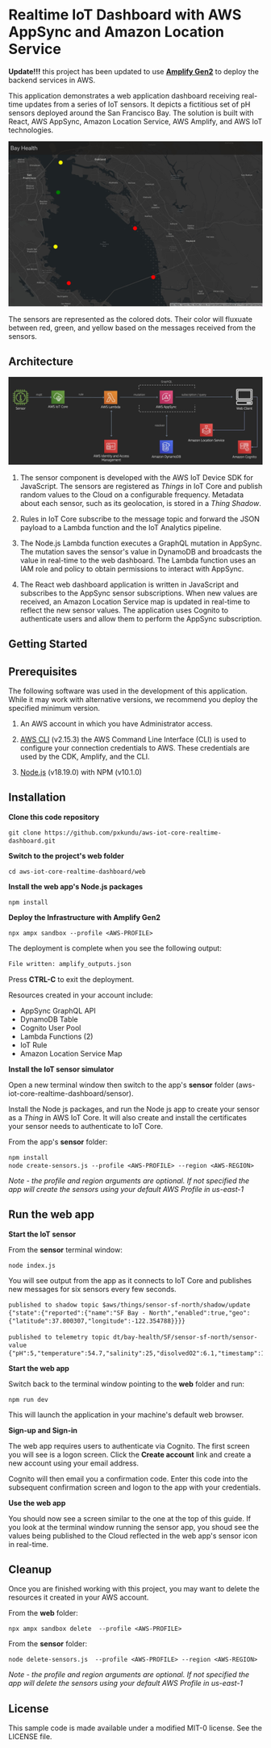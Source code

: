 # Realtime IoT Dashboard with AWS AppSync and Amazon Location Service

**Update!!!** this project has been updated to use [**Amplify Gen2**](https://docs.amplify.aws/react/) to deploy the backend services in AWS.

This application demonstrates a web application dashboard receiving real-time updates from a series of IoT sensors. It depicts a fictitious set of pH sensors deployed around the San Francisco Bay. The solution is built with React, AWS AppSync, Amazon Location Service, AWS Amplify, and AWS IoT technologies.

![Image description](images/map.jpg)

The sensors are represented as the colored dots. Their color will fluxuate between red, green, and yellow based on the messages received from the sensors.

## Architecture

![Image description](images/architecture.jpg)

1. The sensor component is developed with the AWS IoT Device SDK for JavaScript. The sensors are registered as _Things_ in IoT Core and publish random values to the Cloud on a configurable frequency. Metadata about each sensor, such as its geolocation, is stored in a _Thing Shadow_.

2. Rules in IoT Core subscribe to the message topic and forward the JSON payload to a Lambda function and the IoT Analytics pipeline.

3. The Node.js Lambda function executes a GraphQL mutation in AppSync. The mutation saves the sensor's value in DynamoDB and broadcasts the value in real-time to the web dashboard. The Lambda function uses an IAM role and policy to obtain permissions to interact with AppSync.

4. The React web dashboard application is written in JavaScript and subscribes to the AppSync sensor subscriptions. When new values are received, an Amazon Location Service map is updated in real-time to reflect the new sensor values. The application uses Cognito to authenticate users and allow them to perform the AppSync subscription.

## Getting Started

## **Prerequisites**

The following software was used in the development of this application. While it may work with alternative versions, we recommend you deploy the specified minimum version.

1. An AWS account in which you have Administrator access.

2. [AWS CLI](https://docs.aws.amazon.com/cli/latest/userguide/install-cliv2.html) (v2.15.3) the AWS Command Line Interface (CLI) is used to configure your connection credentials to AWS. These credentials are used by the CDK, Amplify, and the CLI.

3. [Node.js](https://nodejs.org/en/download/) (v18.19.0) with NPM (v10.1.0)

## **Installation**

**Clone this code repository**

```
git clone https://github.com/pxkundu/aws-iot-core-realtime-dashboard.git
```

**Switch to the project's web folder**

```
cd aws-iot-core-realtime-dashboard/web
```

**Install the web app's Node.js packages**

```
npm install
```

**Deploy the Infrastructure with Amplify Gen2**

```
npx ampx sandbox --profile <AWS-PROFILE>
```

The deployment is complete when you see the following output:

```bash
File written: amplify_outputs.json
```

Press **CTRL-C** to exit the deployment.

Resources created in your account include:

- AppSync GraphQL API
- DynamoDB Table
- Cognito User Pool
- Lambda Functions (2)
- IoT Rule
- Amazon Location Service Map

**Install the IoT sensor simulator**

Open a new terminal window then switch to the app's **sensor** folder (aws-iot-core-realtime-dashboard/sensor).

Install the Node js packages, and run the Node js app to create your sensor as a _Thing_ in AWS IoT Core. It will also create and install the certificates your sensor needs to authenticate to IoT Core.

From the app's **sensor** folder:

```
npm install
node create-sensors.js --profile <AWS-PROFILE> --region <AWS-REGION>
```

_Note - the profile and region arguments are optional. If not specified the app will create the sensors using your default AWS Profile in us-east-1_

## Run the web app

**Start the IoT sensor**

From the **sensor** terminal window:

```
node index.js
```

You will see output from the app as it connects to IoT Core and publishes new messages for six sensors every few seconds.

```
published to shadow topic $aws/things/sensor-sf-north/shadow/update {"state":{"reported":{"name":"SF Bay - North","enabled":true,"geo":{"latitude":37.800307,"longitude":-122.354788}}}}

published to telemetry topic dt/bay-health/SF/sensor-sf-north/sensor-value {"pH":5,"temperature":54.7,"salinity":25,"disolvedO2":6.1,"timestamp":1591831843844}
```

**Start the web app**

Switch back to the terminal window pointing to the **web** folder and run:

```
npm run dev
```

This will launch the application in your machine's default web browser.

**Sign-up and Sign-in**

The web app requires users to authenticate via Cognito. The first screen you will see is a logon screen. Click the **Create account** link and create a new account using your email address.

Cognito will then email you a confirmation code. Enter this code into the subsequent confirmation screen and logon to the app with your credentials.

**Use the web app**

You should now see a screen similar to the one at the top of this guide. If you look at the terminal window running the sensor app, you shoud see the values being published to the Cloud reflected in the web app's sensor icon in real-time.

## Cleanup

Once you are finished working with this project, you may want to delete the resources it created in your AWS account.

From the **web** folder:

```
npx ampx sandbox delete  --profile <AWS-PROFILE>
```

From the **sensor** folder:

```
node delete-sensors.js  --profile <AWS-PROFILE> --region <AWS-REGION>
```

_Note - the profile and region arguments are optional. If not specified the app will delete the sensors using your default AWS Profile in us-east-1_

## License

This sample code is made available under a modified MIT-0 license. See the LICENSE file.
